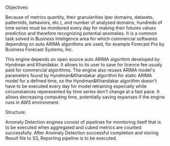 Objectives:

Because of metrics quantity, their granularities (per domains, datasets, patternIds, behaviors, etc.), and number of analysed domains,
hundreds of time series must be monitored every day for making their futures values prediction and therefore recognizing potential
anomalies. It is a common task solved in Business Inteligence area for which commercial softwares depending on auto ARIMA algorithms 
are used, for example Forecast Pro by Business Forecast Systems, Inc.

This engine depends on open source auto ARIMA algorithm developed by Hyndman and Khandakar. It allows to its user to save for licence
fee usualy paid for commercial algorithms. The engine also reuses ARIMA model's parameters found by Hyndman&Khandakar algorithm for
static ARIMA model for a defined time, so the Hyndman&Khandakar algorithm doesn't have to be executed every day for model retraining
especially while circumstances reperesented by time series don't change at a fast pace. It allows decreasing computing time, potentially
saving expanses if the engine runs in AWS environment.

Structure:

Anomaly Detection engines consist of pipelines for monitoring itself that is to be executed when aggregated and cubed metrics are counted
successfully. After Anomaly Detection successful completion and storing Result file to S3, Reporting pipeline is to be executed.
